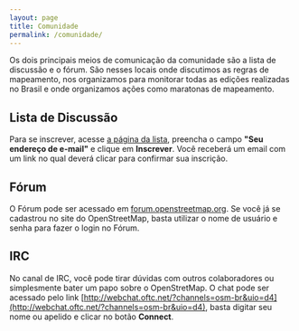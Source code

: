 ```yaml
---
layout: page
title: Comunidade
permalink: /comunidade/
---
```


Os dois principais meios de comunicação da comunidade são a lista de discussão e o fórum. São nesses locais onde discutimos as regras de mapeamento, nos organizamos para monitorar todas as edições realizadas no Brasil e onde organizamos ações como maratonas de mapeamento.

## Lista de Discussão

Para se inscrever, acesse [a página da lista](https://lists.openstreetmap.org/listinfo/talk-br), preencha o campo <strong>"Seu endereço de e-mail"</strong> e clique em <strong>Inscrever</strong>. Você receberá um email com um link no qual deverá clicar para confirmar sua inscrição.

## Fórum

O Fórum pode ser acessado em [forum.openstreetmap.org](http://forum.openstreetmap.org). Se você já se cadastrou no site do OpenStreetMap, basta utilizar o nome de usuário e senha para fazer o login no Fórum.

## IRC

No canal de IRC, você pode tirar dúvidas com outros colaboradores ou simplesmente bater um papo sobre o OpenStretMap. O chat pode ser acessado pelo link [http://webchat.oftc.net/?channels=osm-br&uio=d4](http://webchat.oftc.net/?channels=osm-br&uio=d4), basta digitar seu nome ou apelido e clicar no botão <strong>Connect</strong>.
